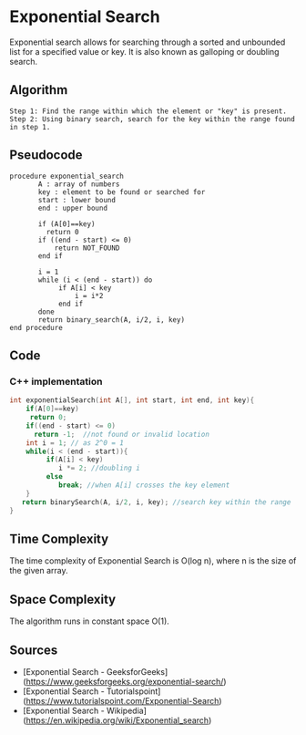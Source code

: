 # Exponential Search 
 
Exponential search allows for searching through a sorted and unbounded list for a specified value or key. It is also known as galloping or doubling search.

## Algorithm 

```
Step 1: Find the range within which the element or "key" is present. 
Step 2: Using binary search, search for the key within the range found in step 1.

```

## Pseudocode 

```
procedure exponential_search
       A : array of numbers 
       key : element to be found or searched for 
       start : lower bound
       end : upper bound
       
       if (A[0]==key)
         return 0
       if ((end - start) <= 0)
           return NOT_FOUND 
       end if 

       i = 1
       while (i < (end - start)) do
            if A[i] < key
                i = i*2
            end if    
       done
       return binary_search(A, i/2, i, key)
end procedure       
```
## Code

### C++ implementation

```cpp
int exponentialSearch(int A[], int start, int end, int key){
    if(A[0]==key)
     return 0; 
    if((end - start) <= 0)
      return -1;  //not found or invalid location
    int i = 1; // as 2^0 = 1  
    while(i < (end - start)){
         if(A[i] < key)
            i *= 2; //doubling i
         else
            break; //when A[i] crosses the key element    
    }
   return binarySearch(A, i/2, i, key); //search key within the range
}
```
## Time Complexity

The time complexity of Exponential Search is O(log n), where n is the size of the given array.

## Space Complexity

The algorithm runs in constant space O(1).

## Sources

- [Exponential Search - GeeksforGeeks] (https://www.geeksforgeeks.org/exponential-search/)
- [Exponential Search - Tutorialspoint] (https://www.tutorialspoint.com/Exponential-Search)
- [Exponential Search - Wikipedia] (https://en.wikipedia.org/wiki/Exponential_search)

